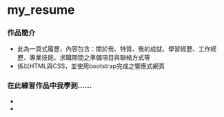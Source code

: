 # my_resume
<h3>作品簡介</h3>
<ul>
<li>此為一頁式履歷，內容包含：關於我、特質、我的成就、學習經歷、工作經歷、專業技能、求職期間之準備項目與聯絡方式等</li>
<li>係以HTML與CSS，並使用bootstrap完成之響應式網頁</li>  
</ul>

<h3>在此練習作品中我學到......</h3>
<ul>
<li></li>
<li></li>
</ul>

